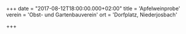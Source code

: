 +++
date = "2017-08-12T18:00:00.000+02:00"
title = 'Apfelweinprobe'
verein = 'Obst- und Gartenbauverein'
ort = 'Dorfplatz, Niederjosbach'

+++

      